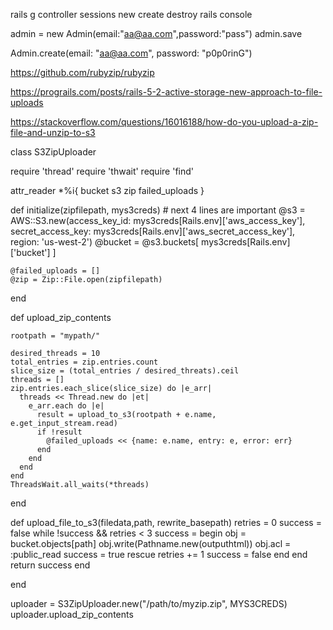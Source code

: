 rails g controller sessions new create destroy
rails console

admin = new Admin(email:"aa@aa.com",password:"pass")
admin.save

Admin.create(email: "aa@aa.com", password: "p0p0rinG")

https://github.com/rubyzip/rubyzip

https://prograils.com/posts/rails-5-2-active-storage-new-approach-to-file-uploads

https://stackoverflow.com/questions/16016188/how-do-you-upload-a-zip-file-and-unzip-to-s3

class S3ZipUploader

  require 'thread'
  require 'thwait'
  require 'find'

  attr_reader *%i{ bucket s3 zip failed_uploads }

  def initialize(zipfilepath, mys3creds)
    # next 4 lines are important
    @s3 = AWS::S3.new(access_key_id: mys3creds[Rails.env]['aws_access_key'],
                         secret_access_key: mys3creds[Rails.env]['aws_secret_access_key'],
                         region: 'us-west-2')
    @bucket = @s3.buckets[ mys3creds[Rails.env]['bucket'] ]

    @failed_uploads = []
    @zip = Zip::File.open(zipfilepath)

  end


  def upload_zip_contents

    rootpath = "mypath/"

    desired_threads = 10
    total_entries = zip.entries.count
    slice_size = (total_entries / desired_threats).ceil
    threads = []
    zip.entries.each_slice(slice_size) do |e_arr|
      threads << Thread.new do |et|
        e_arr.each do |e|
          result = upload_to_s3(rootpath + e.name, e.get_input_stream.read) 
          if !result
            @failed_uploads << {name: e.name, entry: e, error: err}
          end
        end
      end
    end
    ThreadsWait.all_waits(*threads)
  end

  def upload_file_to_s3(filedata,path, rewrite_basepath)
    retries = 0
    success = false
    while !success && retries < 3
      success = begin
        obj = bucket.objects[path]
        obj.write(Pathname.new(outputhtml))
        obj.acl = :public_read
        success = true
      rescue
        retries += 1
        success = false
      end
    end
    return success
  end

end

uploader = S3ZipUploader.new("/path/to/myzip.zip", MYS3CREDS)
uploader.upload_zip_contents